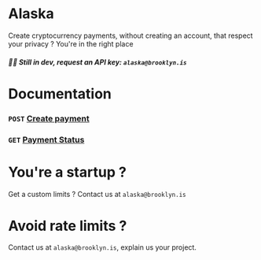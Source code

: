 # Alaska
Create cryptocurrency payments, without creating an account, that respect your privacy ? You're in the right place

##### 👷🚧 Still in dev, request an API key: `alaska@brooklyn.is`

# Documentation
### `POST` [Create payment](https://github.com/Brkln/Alaska-API/blob/main/docs/CreatePayment.MD)
### `GET` [Payment Status](https://github.com/Brkln/Alaska-API/blob/main/docs/PaymentStatus.MD)

# You're a startup ?
Get a custom limits ? Contact us at `alaska@brooklyn.is`

# Avoid rate limits ? 
Contact us at `alaska@brooklyn.is`, explain us your project.
